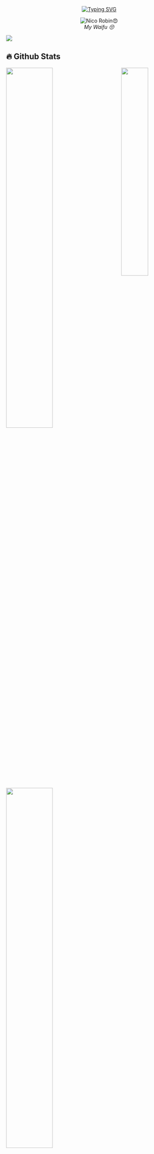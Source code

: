 <div align="center">
<a href="https://instagram.com/adi.cug">
    <img
        src="https://readme-typing-svg.herokuapp.com?font=ShadowsIntoLightsize=50&duration=5500&color=87CEEB&background=FF673200&center=true&vCenter=true&lines=Hello,+I+am+Imam+Adi;I+am+is+a+Backend+Developer👋"
            alt="Typing SVG"
        />
    </a>
</p>
</div>

<p align="center">
  <img src="https://avatars.githubusercontent.com/u/84767049?v=4" alt="Nico Robin😍" />
  <br />
  <i>My Waifu 😚</i>
</p>

![](https://visitor-badge.glitch.me/badge?page_id=imamadi19)

## 🔥 Github Stats

<img align="right" width="38%" src="https://i.pinimg.com/564x/42/d2/4f/42d24f878ae5e5903540c85630944fd6.jpg"/>

  <a href="https://github.com/imamadi19"><img width="50%" src="https://github-readme-stats.vercel.app/api?username=imamadi19&theme=radical&title_color=ff3068?"></a>
  <a href="https://github.com/imamadi19"><img width="50%" src="http://github-readme-streak-stats.herokuapp.com/?user=imamadi19 &theme=radical&date_format=M%20j%5B%2C%20Y%5D&ring=ff3068&fire=ff3068&sideNums=ff3068"></a>

## 📘 My top open source projects

<p align="left">
    <a href="https://github.com/Enhanced-TTVDropBot"><img width="25%" src="https://denvercoder1-github-readme-stats.vercel.app/api/pin/?username=imamadi19&repo=Enhanced-TTVDropBot&hide_border=true&bg_color=1F222E&title_color=F85D7F&icon_color=F8D866&theme=react&show_icons=false" alt="readme-typing-svg"></a>
  <a href="https://github.com/Giingu/DiscordPlus"><img width="25%" src="https://denvercoder1-github-readme-stats.vercel.app/api/pin?username=imamadi19&repo=DiscordPlus&theme=react&bg_color=1F222E&title_color=F85D7F&icon_color=F8D866&hide_border=true&show_icons=false" alt="custom-icon-badges"></a>
</p>

<p align="left">
  <a href="https://github.com/imamadi19?tab=repositories&sort=stargazers"><img alt="All Repositories" title="All Repositories" src="https://custom-icon-badges.herokuapp.com/badge/-All%20Repos-2962FF?style=for-the-badge&logoColor=white&logo=repo"/></a>
</p>
<p align="right">
  <a href="https://top.gg/bot/623481583411658753">
    <img alt="nezuko bot" title="Check out Nezuko" src="https://custom-icon-badges.herokuapp.com/badge/Add%20Nezuko-D15E9B.svg?color=%23E05D44&label=Bot&logo=sdfdfsd&logoColor=white&style=for-the-badge&labelColor=CE4630"/></a> 
  <a href="https://www.discord.gg/nezuko">
    <img alt="discord community" title="Join our community" src="https://custom-icon-badges.herokuapp.com/discord/624217127540359188?color=%23E1AD0E&logo=comments&logoColor=white&style=for-the-badge&labelColor=C79600"/></a><br>
  <a href="https://github.com/imamadi19?tab=repositories&sort=stargazers">
    <img alt="total stars" title="Total stars on GitHub" src="https://custom-icon-badges.herokuapp.com/badge/dynamic/json?logo=star&host=formatted-dynamic-badges.herokuapp.com&formatter=metric&style=for-the-badge&color=55960c&labelColor=%23488207&label=stars&query=%24.stars&url=https%3A%2F%2Fapi.github-star-counter.workers.dev%2Fuser%2Fimamadi19"/></a>
  <a href="https://github.com/imamadi19?tab=followers">
    <img alt="followers" title="Follow me on Github" src="https://custom-icon-badges.herokuapp.com/github/followers/imamadi19?color=236ad3&labelColor=1155ba&style=for-the-badge&logo=person-add&label=Follow&logoColor=white"/></a>

</p>

## 🪵 Socials:
[![Instagram](https://img.shields.io/badge/Instagram-%23E4405F.svg?logo=Instagram&logoColor=white)](https://instagram.com/adi.cug) [![WhatsApp](https://img.shields.io/badge/WhatsApp-222222?style=for-the-badge&logo=WhatsApp&logoColor=25D366)](https://wa.me/6289504585790) [![YouTube](https://img.shields.io/badge/YouTube-%23FF0000.svg?logo=YouTube&logoColor=white)](https://youtube.com/@channel_adidev)

### <==========================================>
